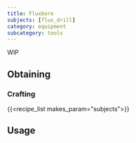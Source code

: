 ```yaml
---
title: Fluxbore
subjects: [flux_drill]
category: equipment
subcategory: tools
---
```


WIP

Obtaining
---------

### Crafting
{{<recipe_list makes_param="subjects">}}

Usage
-----
